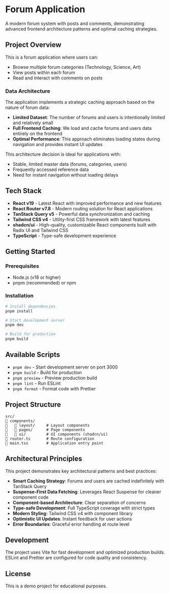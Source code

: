 # Forum Application

A modern forum system with posts and comments, demonstrating advanced frontend architecture patterns and optimal caching strategies.

## Project Overview

This is a forum application where users can:
- Browse multiple forum categories (Technology, Science, Art)
- View posts within each forum
- Read and interact with comments on posts

### Data Architecture

The application implements a strategic caching approach based on the nature of forum data:

- **Limited Dataset**: The number of forums and users is intentionally limited and relatively small
- **Full Frontend Caching**: We load and cache forums and users data entirely on the frontend
- **Optimal Performance**: This approach eliminates loading states during navigation and provides instant UI updates

This architecture decision is ideal for applications with:
- Stable, limited master data (forums, categories, users)
- Frequently accessed reference data
- Need for instant navigation without loading delays

## Tech Stack

- **React v19** - Latest React with improved performance and new features
- **React Router v7.8** - Modern routing solution for React applications
- **TanStack Query v5** - Powerful data synchronization and caching
- **Tailwind CSS v4** - Utility-first CSS framework with latest features
- **shadcn/ui** - High-quality, customizable React components built with Radix UI and Tailwind CSS
- **TypeScript** - Type-safe development experience

## Getting Started

### Prerequisites

- Node.js (v18 or higher)
- pnpm (recommended) or npm

### Installation

```bash
# Install dependencies
pnpm install

# Start development server
pnpm dev

# Build for production
pnpm build
```

## Available Scripts

- `pnpm dev` - Start development server on port 3000
- `pnpm build` - Build for production
- `pnpm preview` - Preview production build
- `pnpm lint` - Run ESLint
- `pnpm format` - Format code with Prettier

## Project Structure

```
src/
   components/
      layout/     # Layout components
      pages/      # Page components
      ui/         # UI components (shadcn/ui)
   router.ts       # Route configuration
   main.tsx        # Application entry point
```

## Architectural Principles

This project demonstrates key architectural patterns and best practices:

- **Smart Caching Strategy**: Forums and users are cached indefinitely with TanStack Query
- **Suspense-First Data Fetching**: Leverages React Suspense for cleaner component code
- **Component-based Architecture**: Clear separation of concerns
- **Type-safe Development**: Full TypeScript coverage with strict types
- **Modern Styling**: Tailwind CSS v4 with component library
- **Optimistic UI Updates**: Instant feedback for user actions
- **Error Boundaries**: Graceful error handling at route level

## Development

The project uses Vite for fast development and optimized production builds. ESLint and Prettier are configured for code quality and consistency.

## License

This is a demo project for educational purposes.
